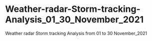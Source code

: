 # Weather-radar-Storm-tracking-Analysis_01_30_November_2021
Weather radar Storm  tracking Analysis  from 01 to 30 November_2021
